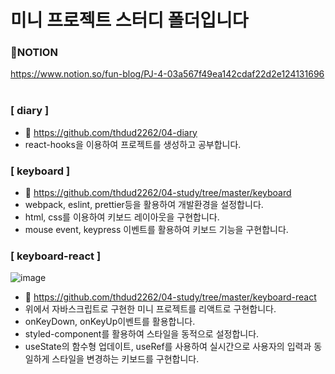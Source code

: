 # 미니 프로젝트 스터디 폴더입니다
### 📕NOTION <br>
https://www.notion.so/fun-blog/PJ-4-03a567f49ea142cdaf22d2e124131696 <br>
<br>

### [ diary ]
- 🔎 https://github.com/thdud2262/04-diary
- react-hooks을 이용하여 프로젝트를 생성하고 공부합니다.<br>

### [ keyboard ]
- 🔎 https://github.com/thdud2262/04-study/tree/master/keyboard
- webpack, eslint, prettier등을 활용하여 개발환경을 설정합니다.
- html, css를 이용하여 키보드 레이아웃을 구현합니다.
- mouse event, keypress 이벤트를 활용하여 키보드 기능을 구현합니다.

### [ keyboard-react ]
![image](https://user-images.githubusercontent.com/85012454/232808231-0221c76b-d1dc-43dd-af11-daedc03fd4ac.png)

- 🔎 https://github.com/thdud2262/04-study/tree/master/keyboard-react
- 위에서 자바스크립트로 구현한 미니 프로젝트를 리액트로 구현합니다.
- onKeyDown, onKeyUp이벤트를 활용합니다. 
- styled-component를 활용하여 스타일을 동적으로 설정합니다.
- useState의 함수형 업데이트, useRef를 사용하여 실시간으로 사용자의 입력과 동일하게 스타일을 변경하는 키보드를 구현합니다.

